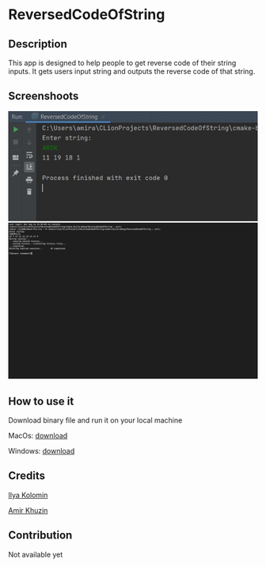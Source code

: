 # ReversedCodeOfString
## Description
This app is designed to help people to get reverse code of their string inputs. It gets users input string and outputs the reverse code of that string.
## Screenshoots
![](https://github.com/Ilya-Kolomin/ReversedCodeOfString/blob/main/Screenshots/1.jpg?raw=true)
![](https://github.com/Ilya-Kolomin/ReversedCodeOfString/blob/main/Screenshots/2.png?raw=true)
## How to use it
Download binary file and run it on your local machine

MacOs: [download](https://github.com/Ilya-Kolomin/ReversedCodeOfString/releases/download/1.0/ReversedCodeOfString)

Windows: [download](https://github.com/Ilya-Kolomin/ReversedCodeOfString/releases/download/1.0/ReversedCodeOfString.exe)

## Credits
[Ilya Kolomin](https://www.google.com)

[Amir Khuzin](https://github.com/Amirka-Kh)
## Contribution
Not available yet